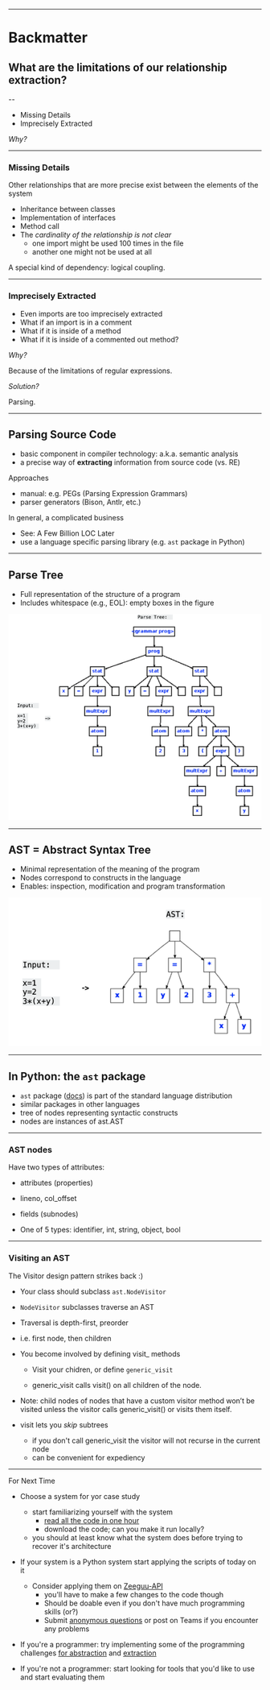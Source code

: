 

---

# Backmatter

## What are the limitations of our relationship extraction?

--

- Missing Details
- Imprecisely Extracted

*Why?* 

---

### Missing Details

Other relationships that are more precise exist between the elements of the system
- Inheritance between classes
- Implementation of interfaces
- Method call
- The *cardinality of the relationship is not clear*
	- one import might be used 100 times in the file
	- another one might not be used at all

A special kind of dependency: logical coupling.

---

### Imprecisely Extracted
- Even imports are too imprecisely extracted
- What if an import is in a comment
- What if it is inside of a method
- What if it is inside of a commented out method?

*Why?*  

Because of the limitations of regular expressions.

*Solution?*

Parsing. 

---

## Parsing Source Code

  
- basic component in compiler technology: a.k.a. semantic analysis
- a precise way of **extracting** information from source code (vs. RE)


Approaches
- manual: e.g. PEGs (Parsing Expression Grammars)
- parser generators (Bison, Antlr, etc.)
  

In general, a complicated business 
- See: A Few Billion LOC Later
- use a language specific parsing library (e.g. `ast` package in Python)


---

## Parse Tree

- Full representation of the structure of a program
- Includes whitespace (e.g., EOL): empty boxes in  the figure
  

![540](lectures/images/parse__tree.png)

---

## AST = Abstract Syntax Tree

- Minimal representation of the meaning of the program
- Nodes correspond to constructs in the language
- Enables: inspection, modification and program transformation

  

![400](lectures/images/ast.png)


---

## In Python: the `ast` package

- `ast` package ([docs](https://docs.python.org/3/library/ast.html)) is part of the standard language distribution
- similar packages in other languages
- tree of nodes representing syntactic constructs
- nodes are instances of ast.AST
 

---

### AST nodes

Have two types of attributes:

- attributes (properties)

- lineno, col_offset

- fields (subnodes)

- One of 5 types: identifier, int, string, object, bool


---

### Visiting an AST

  

The Visitor design pattern strikes back :)

- Your class should subclass `ast.NodeVisitor`

- `NodeVisitor` subclasses traverse an AST

- Traversal is depth-first, preorder

- i.e. first node, then children

- You become involved by defining visit_<nodetype> methods

	- Visit your chidren, or define `generic_visit`
	
	- generic_visit calls visit() on all children of the node.

- Note: child nodes of nodes that have a custom visitor method won’t be visited unless the visitor calls generic_visit() or visits them itself.

  
- visit lets you *skip* subtrees
	- if you don't call generic_visit the visitor will not recurse in the current node
	- can be convenient for expediency

---

For Next Time
- Choose a system for yor case study
  - start familiarizing yourself with the system
    - [read all the code in one hour](https://eng.libretexts.org/Bookshelves/Computer_Science/Book%3A_Object-Oriented_Reengineering_Patterns_(Demeyer_Ducasse_and_Nierstrasz)/03%3A_First_Contact/3.03%3A_Read_all_the_Code_in_One_Hour)
    - download the code; can you make it run locally?
  - you should at least know what the system does before trying to recover it's architecture
  

- If your system is a Python system start applying the scripts of today on it
  - Consider applying them on [Zeeguu-API](https://github.com/zeeguu-ecosystem/Zeeguu-API) 
    - you'll have to make a few changes to the code though
    - Should be doable even if you don't have much programming skills (or?)
    - Submit [anonymous questions](https://docs.google.com/forms/d/e/1FAIpQLSeAyKO1WUYn9W9-ZN3UrPU2ScEkI0a6fKZsNMHmtuLUb6RHAg/viewform) or post on Teams if you encounter any problems 


- If you're a programmer: try implementing some of the programming challenges [for abstraction](Basic_Abstraction.ipynb#Programming-Challenges) and [extraction](Advanced_Dependency_Extraction.ipynb#Programming-Challenge)
- If you're not a programmer: start looking for tools that you'd like to use and start evaluating them


